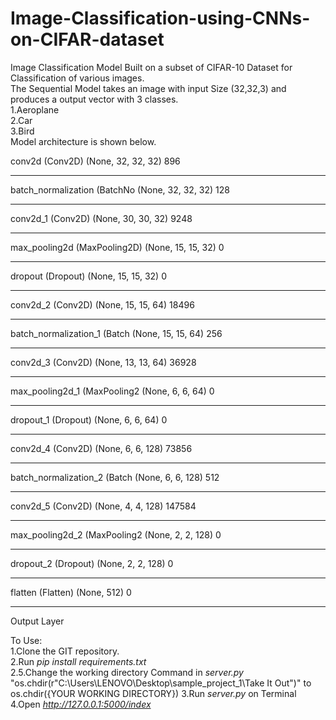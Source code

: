 # Image-Classification-using-CNNs-on-CIFAR-dataset
Image Classification Model Built on a subset of CIFAR-10 Dataset for Classification of various images.<br>
The Sequential Model takes an image with input Size (32,32,3) and produces a output vector with 3 classes.<br>
1.Aeroplane<br>
2.Car<br>
3.Bird<br>
Model architecture is shown below.

conv2d (Conv2D)              (None, 32, 32, 32)        896       
_________________________________________________________________
batch_normalization (BatchNo (None, 32, 32, 32)        128       
_________________________________________________________________
conv2d_1 (Conv2D)            (None, 30, 30, 32)        9248      
_________________________________________________________________
max_pooling2d (MaxPooling2D) (None, 15, 15, 32)        0         
_________________________________________________________________
dropout (Dropout)            (None, 15, 15, 32)        0         
_________________________________________________________________
conv2d_2 (Conv2D)            (None, 15, 15, 64)        18496     
_________________________________________________________________
batch_normalization_1 (Batch (None, 15, 15, 64)        256       
_________________________________________________________________
conv2d_3 (Conv2D)            (None, 13, 13, 64)        36928     
_________________________________________________________________
max_pooling2d_1 (MaxPooling2 (None, 6, 6, 64)          0         
_________________________________________________________________
dropout_1 (Dropout)          (None, 6, 6, 64)          0         
_________________________________________________________________
conv2d_4 (Conv2D)            (None, 6, 6, 128)         73856     
_________________________________________________________________
batch_normalization_2 (Batch (None, 6, 6, 128)         512       
_________________________________________________________________
conv2d_5 (Conv2D)            (None, 4, 4, 128)         147584    
_________________________________________________________________
max_pooling2d_2 (MaxPooling2 (None, 2, 2, 128)         0         
_________________________________________________________________
dropout_2 (Dropout)          (None, 2, 2, 128)         0         
_________________________________________________________________
flatten (Flatten)            (None, 512)               0         
_________________________________________________________________
Output Layer

To Use:<br>
1.Clone the GIT repository.<br>
2.Run <i>pip install requirements.txt</i> <br>
2.5.Change the working directory Command in <i>server.py</i> "os.chdir(r"C:\Users\LENOVO\Desktop\sample_project_1\Take It Out")" to os.chdir({YOUR WORKING DIRECTORY}) 
3.Run <i>server.py</i> on Terminal
4.Open <i>http://127.0.0.1:5000/index</i>


